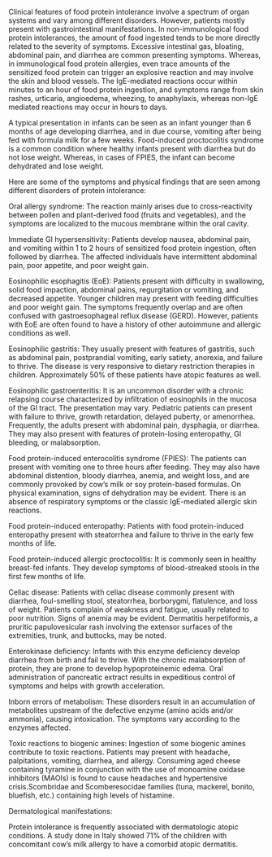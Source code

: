 Clinical features of food protein intolerance involve a spectrum of organ systems and vary among different disorders. However, patients mostly present with gastrointestinal manifestations. In non-immunological food protein intolerances, the amount of food ingested tends to be more directly related to the severity of symptoms. Excessive intestinal gas, bloating, abdominal pain, and diarrhea are common presenting symptoms. Whereas, in immunological food protein allergies, even trace amounts of the sensitized food protein can trigger an explosive reaction and may involve the skin and blood vessels. The IgE-mediated reactions occur within minutes to an hour of food protein ingestion, and symptoms range from skin rashes, urticaria, angioedema, wheezing, to anaphylaxis, whereas non-IgE mediated reactions may occur in hours to days.

A typical presentation in infants can be seen as an infant younger than 6 months of age developing diarrhea, and in due course, vomiting after being fed with formula milk for a few weeks. Food-induced proctocolitis syndrome is a common condition where healthy infants present with diarrhea but do not lose weight. Whereas, in cases of FPIES, the infant can become dehydrated and lose weight.

Here are some of the symptoms and physical findings that are seen among different disorders of protein intolerance:

Oral allergy syndrome: The reaction mainly arises due to cross-reactivity between pollen and plant-derived food (fruits and vegetables), and the symptoms are localized to the mucous membrane within the oral cavity.

Immediate GI hypersensitivity: Patients develop nausea, abdominal pain, and vomiting within 1 to 2 hours of sensitized food protein ingestion, often followed by diarrhea. The affected individuals have intermittent abdominal pain, poor appetite, and poor weight gain.

Eosinophilic esophagitis (EoE): Patients present with difficulty in swallowing, solid food impaction, abdominal pains, regurgitation or vomiting, and decreased appetite. Younger children may present with feeding difficulties and poor weight gain. The symptoms frequently overlap and are often confused with gastroesophageal reflux disease (GERD). However, patients with EoE are often found to have a history of other autoimmune and allergic conditions as well.

Eosinophilic gastritis: They usually present with features of gastritis, such as abdominal pain, postprandial vomiting, early satiety, anorexia, and failure to thrive. The disease is very responsive to dietary restriction therapies in children. Approximately 50% of these patients have atopic features as well.

Eosinophilic gastroenteritis: It is an uncommon disorder with a chronic relapsing course characterized by infiltration of eosinophils in the mucosa of the GI tract. The presentation may vary. Pediatric patients can present with failure to thrive, growth retardation, delayed puberty, or amenorrhea. Frequently, the adults present with abdominal pain, dysphagia, or diarrhea. They may also present with features of protein-losing enteropathy, GI bleeding, or malabsorption.

Food protein-induced enterocolitis syndrome (FPIES): The patients can present with vomiting one to three hours after feeding. They may also have abdominal distention, bloody diarrhea, anemia, and weight loss, and are commonly provoked by cow’s milk or soy protein-based formulas. On physical examination, signs of dehydration may be evident. There is an absence of respiratory symptoms or the classic IgE-mediated allergic skin reactions.

Food protein-induced enteropathy: Patients with food protein-induced enteropathy present with steatorrhea and failure to thrive in the early few months of life.

Food protein-induced allergic proctocolitis: It is commonly seen in healthy breast-fed infants. They develop symptoms of blood-streaked stools in the first few months of life.

Celiac disease: Patients with celiac disease commonly present with diarrhea, foul-smelling stool, steatorrhea, borborygmi, flatulence, and loss of weight. Patients complain of weakness and fatigue, usually related to poor nutrition. Signs of anemia may be evident. Dermatitis herpetiformis, a pruritic papulovesicular rash involving the extensor surfaces of the extremities, trunk, and buttocks, may be noted.

Enterokinase deficiency: Infants with this enzyme deficiency develop diarrhea from birth and fail to thrive. With the chronic malabsorption of protein, they are prone to develop hypoproteinemic edema. Oral administration of pancreatic extract results in expeditious control of symptoms and helps with growth acceleration.

Inborn errors of metabolism: These disorders result in an accumulation of metabolites upstream of the defective enzyme (amino acids and/or ammonia), causing intoxication. The symptoms vary according to the enzymes affected.

Toxic reactions to biogenic amines: Ingestion of some biogenic amines contribute to toxic reactions. Patients may present with headache, palpitations, vomiting, diarrhea, and allergy. Consuming aged cheese containing tyramine in conjunction with the use of monoamine oxidase inhibitors (MAOIs) is found to cause headaches and hypertensive crisis.Scombridae and Scomberesocidae families (tuna, mackerel, bonito, bluefish, etc.) containing high levels of histamine.

Dermatological manifestations:

Protein intolerance is frequently associated with dermatologic atopic conditions. A study done in Italy showed 71% of the children with concomitant cow’s milk allergy to have a comorbid atopic dermatitis.
